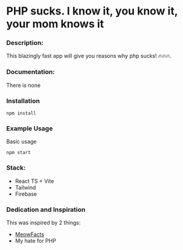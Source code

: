 # PHP sucks. I know it, you know it, your mom knows it 

### Description:

This blazingly fast app will give you reasons why php sucks! 🔥🔥🔥.

### Documentation:
There is none

### Installation
```
npm install
```
### Example Usage

Basic usage
```
npm start
```

### Stack:
 - React TS + Vite
 - Tailwind
 - Firebase


### Dedication and Inspiration
This was inspired by 2 things:
  - [MeowFacts](https://github.com/wh-iterabb-it/meowfacts)
  - My hate for PHP
